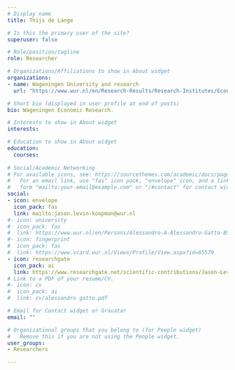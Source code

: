 ```yaml
---
# Display name
title: Thijs de Lange

# Is this the primary user of the site?
superuser: false

# Role/position/tagline
role: Researcher

# Organizations/Affiliations to show in About widget
organizations:
- name: Wageningen University and research
  url: "https://www.wur.nl/en/Research-Results/Research-Institutes/Economic-Research.htm"

# Short bio (displayed in user profile at end of posts)
bio: Wageningen Economic Research.

# Interests to show in About widget
interests:

# Education to show in About widget
education:
  courses:
  
# Social/Academic Networking
# For available icons, see: https://sourcethemes.com/academic/docs/page-builder/#icons
#   For an email link, use "fas" icon pack, "envelope" icon, and a link in the
#   form "mailto:your-email@example.com" or "/#contact" for contact widget.
social:
- icon: envelope
  icon_pack: fas
  link: mailto:jason.levin-koopman@wur.nl
#- icon: university
#  icon_pack: fas
#  link: https://www.wur.nl/en/Persons/Alessandro-A-Alessandro-Gatto-BSc.htm
#- icon: fingerprint
#  icon_pack: fas
#  link: https://www.vcard.wur.nl/Views/Profile/View.aspx?id=65579
- icon: researchgate
  icon_pack: ai
  link: https://www.researchgate.net/scientific-contributions/Jason-Levin-Koopman-2129724049
# Link to a PDF of your resume/CV.
#- icon: cv
#  icon_pack: ai
#  link: cv/alessandro gatto.pdf

# Email for Contact widget or Gravatar
email: ""

# Organizational groups that you belong to (for People widget)
#   Remove this if you are not using the People widget.
user_groups:
- Researchers

---
```

